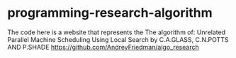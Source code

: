 # programming-research-algorithm
The code here is a website that represents the
The algorithm of:
Unrelated Parallel Machine Scheduling Using Local Search by C.A.GLASS, C.N.POTTS AND P.SHADE
https://github.com/AndreyFriedman/algo_research 


